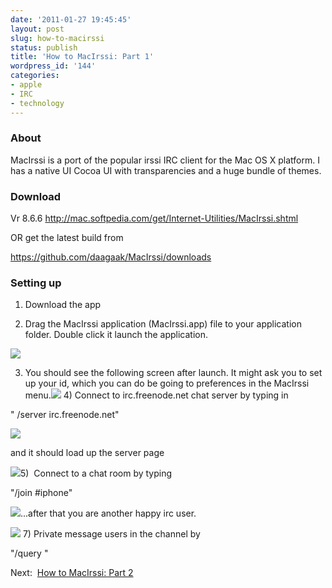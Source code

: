 ```yaml
---
date: '2011-01-27 19:45:45'
layout: post
slug: how-to-macirssi
status: publish
title: 'How to MacIrssi: Part 1'
wordpress_id: '144'
categories:
- apple
- IRC
- technology
---
```


### About


MacIrssi is a port of the popular irssi IRC client for the Mac OS X platform. I has a native UI Cocoa UI with transparencies and a huge bundle of themes.


### Download


Vr 8.6.6 [http://mac.softpedia.com/get/Internet-Utilities/MacIrssi.shtml ](http://mac.softpedia.com/get/Internet-Utilities/MacIrssi.shtml)

OR get the latest build from

[https://github.com/daagaak/MacIrssi/downloads ](https://github.com/daagaak/MacIrssi/downloads)


### Setting up


1) Download the app

2) Drag the MacIrssi application (MacIrssi.app) file to your application folder. Double click it launch the application.

[![](http://shubhamgoel.info/wp-content/uploads/2011/01/Screen-shot-2011-01-27-at-Jan-27-7.17.45-PM.png)](http://shubhamgoel.info/wp-content/uploads/2011/01/Screen-shot-2011-01-27-at-Jan-27-7.17.45-PM.png)

3) You should see the following screen after launch. It might ask you to set up your id, which you can do be going to preferences in the MacIrssi menu.[![](http://shubhamgoel.info/wp-content/uploads/2011/01/Screen-shot-2011-01-27-at-Jan-27-7.18.05-PM.png)](http://shubhamgoel.info/wp-content/uploads/2011/01/Screen-shot-2011-01-27-at-Jan-27-7.18.05-PM.png) 4) Connect to irc.freenode.net chat server by typing in

" /server irc.freenode.net"

[![](http://shubhamgoel.info/wp-content/uploads/2011/01/Screen-shot-2011-01-27-at-Jan-27-7.19.24-PM.png)](http://shubhamgoel.info/wp-content/uploads/2011/01/Screen-shot-2011-01-27-at-Jan-27-7.19.24-PM.png)

and it should load up the server page

[![](http://shubhamgoel.info/wp-content/uploads/2011/01/Screen-shot-2011-01-27-at-Jan-27-7.19.31-PM.png)](http://shubhamgoel.info/wp-content/uploads/2011/01/Screen-shot-2011-01-27-at-Jan-27-7.19.31-PM.png)5)  Connect to a chat room by typing

"/join #iphone"

[![](http://shubhamgoel.info/wp-content/uploads/2011/01/Screen-shot-2011-01-27-at-Jan-27-7.19.41-PM.png)](http://shubhamgoel.info/wp-content/uploads/2011/01/Screen-shot-2011-01-27-at-Jan-27-7.19.41-PM.png)...after that you are another happy irc user.

[![](http://shubhamgoel.info/wp-content/uploads/2011/01/Screen-shot-2011-01-27-at-Jan-27-7.19.44-PM.png)](http://shubhamgoel.info/wp-content/uploads/2011/01/Screen-shot-2011-01-27-at-Jan-27-7.19.44-PM.png) 7) Private message users in the channel by

"/query <user name> "

Next:  [How to MacIrssi: Part 2 ](http://shubhamgoel.info/?p=168)
